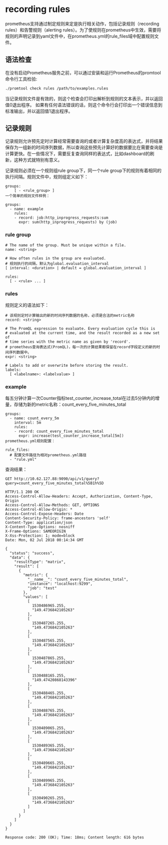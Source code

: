 # recording rules

prometheus支持通过制定规则来定是执行相关动作，包括记录规则（recording rules）和告警规则（alerting rules）。为了使规则在prometheus中生效，需要将规则的声明记录到yaml文件中，在prometheus.yml的rule_files域中配置规则文件。

## 语法检查

在没有启动Prometheus服务之前，可以通过安装和运行Prometheus的promtool命令行工具检验:

```bash
./promtool check rules /path/to/examples.rules
```

当记录规则文件是有效的，则这个检查会打印出解析到规则的文本表示，并以返回值0退出程序。
如果有任何语法错误的话，则这个命令行会打印出一个错误信息到标准输出，并以返回值1退出程序。

## 记录规则

记录规则允许预先定时计算经常需要查询的或者计算复杂度高的表达式，并将结果保存为一组新的时间序列数据，所以查询这些预先计算好的数据要比在需要查询是计算更快。在一些情况下，需要反复查询同样的表达式，比如dashboard的刷新，这种方式就特别有意义。

记录规则必须在一个规则组rule group下，同一个rule group下的规则有着相同的执行间隔。规则文件中，规则组定义如下：

```
groups:
    [ - <rule_group> ]
一个简单的规则文件样例：

groups:
  - name: example
    rules:
    - record: job:http_inprogress_requests:sum
      expr: sum(http_inprogress_requests) by (job)
```

###  rule group

```
# The name of the group. Must be unique within a file.
name: <string>
 
# How often rules in the group are evaluated.
# 规则执行的间隔，默认为global.evaluation_interval
[ interval: <duration> | default = global.evaluation_interval ]
 
rules:
  [ - <rule> ... ]
```

### rules

规则定义的语法如下：

```
# 该规则定时计算输出的新的时间序列数据的名称，必须是合法的metric名称
record: <string>
 
# The PromQL expression to evaluate. Every evaluation cycle this is
# evaluated at the current time, and the result recorded as a new set of
# time series with the metric name as given by 'record'.
# prometheus查询表达式(PromQL)，每一次的计算结果都保留在record字段定义的新的时间序列数据中。
expr: <string>
 
# Labels to add or overwrite before storing the result.
labels:
  [ <labelname>: <labelvalue> ]
```

### example

每五分钟计算一次Counter指标test_counter_increase_total在过去5分钟内的增量，存储为新的metric名称：count_every_five_minutes_total

```
groups:
  - name: count_every_5m
    interval: 5m
    rules:
    - record: count_every_five_minutes_total
      expr: increase(test_counter_increase_total[5m])
prometheus.yml规则配置：

rule_files:
  # 配置文件路径为相对prometheus.yml路径
  - "rule.yml"
```

查询结果：

```
GET http://10.62.127.88:9090/api/v1/query?query=count_every_five_minutes_total%5B1h%5D
 
HTTP/1.1 200 OK
Access-Control-Allow-Headers: Accept, Authorization, Content-Type, Origin
Access-Control-Allow-Methods: GET, OPTIONS
Access-Control-Allow-Origin: *
Access-Control-Expose-Headers: Date
Content-Security-Policy: frame-ancestors 'self'
Content-Type: application/json
X-Content-Type-Options: nosniff
X-Frame-Options: SAMEORIGIN
X-Xss-Protection: 1; mode=block
Date: Mon, 02 Jul 2018 00:14:34 GMT
 
{
  "status": "success",
  "data": {
    "resultType": "matrix",
    "result": [
      {
        "metric": {
          "__name__": "count_every_five_minutes_total",
          "instance": "localhost:9299",
          "job": "test"
        },
        "values": [
          [
            1530486965.255,
            "149.4736842105263"
          ],
          [
            1530487265.255,
            "149.4736842105263"
          ],
          [
            1530487565.255,
            "149.4736842105263"
          ],
          [
            1530487865.255,
            "149.4736842105263"
          ],
          [
            1530488165.255,
            "149.47420868143396"
          ],
          [
            1530488465.255,
            "149.4736842105263"
          ],
          [
            1530488765.255,
            "149.4736842105263"
          ],
          [
            1530489065.255,
            "149.4736842105263"
          ],
          [
            1530489365.255,
            "149.4736842105263"
          ],
          [
            1530489665.255,
            "149.4736842105263"
          ],
          [
            1530489965.255,
            "149.4736842105263"
          ],
          [
            1530490265.255,
            "149.4736842105263"
          ]
        ]
      }
    ]
  }
}
 
Response code: 200 (OK); Time: 18ms; Content length: 616 bytes
```
